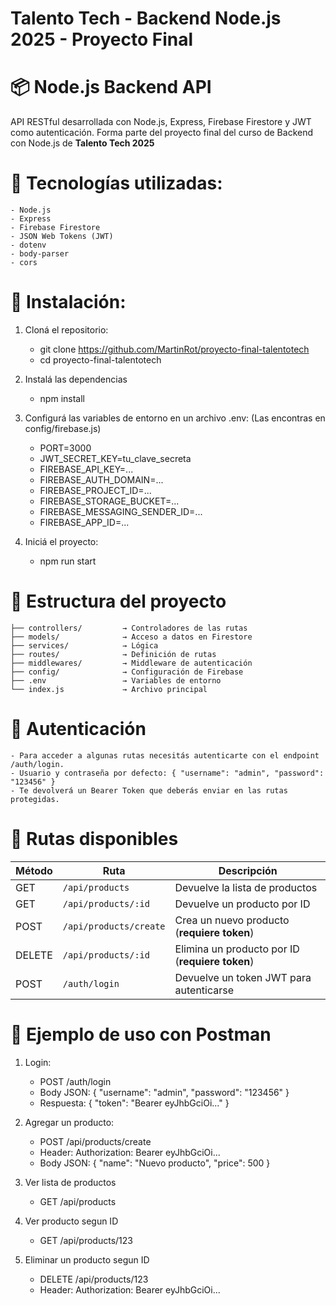 # Talento Tech - Backend Node.js 2025 - Proyecto Final

# 📦 Node.js Backend API
API RESTful desarrollada con Node.js, Express, Firebase Firestore y JWT como autenticación. Forma parte del proyecto final del curso de Backend con Node.js de **Talento Tech 2025**

# 🚀 Tecnologías utilizadas:
    - Node.js
    - Express
    - Firebase Firestore
    - JSON Web Tokens (JWT)
    - dotenv
    - body-parser
    - cors

# 🔧 Instalación:

1. Cloná el repositorio:
    - git clone https://github.com/MartinRot/proyecto-final-talentotech
    - cd proyecto-final-talentotech

2. Instalá las dependencias
    - npm install

3. Configurá las variables de entorno en un archivo .env: (Las encontras en config/firebase.js)
    - PORT=3000
    - JWT_SECRET_KEY=tu_clave_secreta
    - FIREBASE_API_KEY=...
    - FIREBASE_AUTH_DOMAIN=...
    - FIREBASE_PROJECT_ID=...
    - FIREBASE_STORAGE_BUCKET=...
    - FIREBASE_MESSAGING_SENDER_ID=...
    - FIREBASE_APP_ID=...

4. Iniciá el proyecto:
    - npm run start

# 📂 Estructura del proyecto
    ├── controllers/         → Controladores de las rutas
    ├── models/              → Acceso a datos en Firestore
    ├── services/            → Lógica
    ├── routes/              → Definición de rutas
    ├── middlewares/         → Middleware de autenticación
    ├── config/              → Configuración de Firebase
    ├── .env                 → Variables de entorno
    └── index.js             → Archivo principal

# 🔐 Autenticación
    - Para acceder a algunas rutas necesitás autenticarte con el endpoint /auth/login.
    - Usuario y contraseña por defecto: { "username": "admin", "password": "123456" }
    - Te devolverá un Bearer Token que deberás enviar en las rutas protegidas.

# 🔗 Rutas disponibles
| Método | Ruta                   | Descripción                                     |
| ------ | ---------------------- | ----------------------------------------------- |
| GET    | `/api/products`        | Devuelve la lista de productos                  |
| GET    | `/api/products/:id`    | Devuelve un producto por ID                     |
| POST   | `/api/products/create` | Crea un nuevo producto (**requiere token**)     |
| DELETE | `/api/products/:id`    | Elimina un producto por ID (**requiere token**) |
| POST   | `/auth/login`          | Devuelve un token JWT para autenticarse         |

# 📄 Ejemplo de uso con Postman

1. Login:
    - POST /auth/login
    - Body JSON: { "username": "admin", "password": "123456" }
    - Respuesta: { "token": "Bearer eyJhbGciOi..." }

2. Agregar un producto:
    - POST /api/products/create
    - Header: Authorization: Bearer eyJhbGciOi...
    - Body JSON: { "name": "Nuevo producto", "price": 500 }

3. Ver lista de productos
    - GET /api/products

4. Ver producto segun ID
    - GET /api/products/123

5. Eliminar un producto segun ID
    - DELETE /api/products/123
    - Header: Authorization: Bearer eyJhbGciOi...